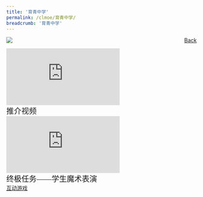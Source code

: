 ```yaml
---
title: '育青中学'
permalink: /clmoe/育青中学/
breadcrumb: '育青中学'
---
```

<a href="/gallery/华文学习展示区-chinese-exhibitions-d/schools/" style="float:right;">Back</a>
 <img src="/images/BEDOKGREEN-CL.jpg"> <br/>
<div class="video-container">
  <iframe src="https://www.youtube.com/embed/-m1OqHxbbso" frameborder="0" allow="accelerometer; autoplay; encrypted-media; gyroscope; picture-in-picture" allowfullscreen></iframe></div><span style="font-family:KaiTi; font-size:20px;">推介视频</span>
  <div class="video-container">
  <iframe src="https://www.youtube.com/embed/LWJoAKPUSMo" frameborder="0" allow="accelerometer; autoplay; encrypted-media; gyroscope; picture-in-picture" allowfullscreen></iframe></div><span style="font-family:KaiTi; font-size:20px;">终极任务——学生魔术表演</span><br/>
<a href=" https://sites.google.com/moe.edu.sg/missionblackcat/home " target="_blank">互动游戏</a>

